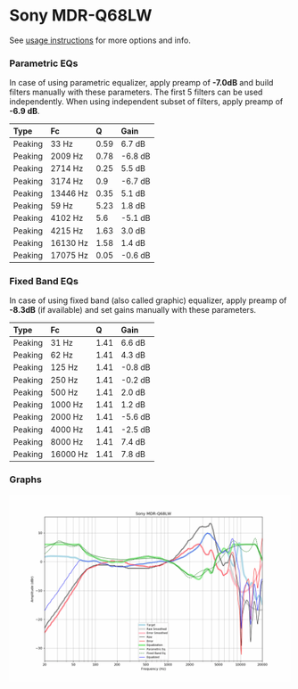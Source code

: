 # Sony MDR-Q68LW
See [usage instructions](https://github.com/jaakkopasanen/AutoEq#usage) for more options and info.

### Parametric EQs
In case of using parametric equalizer, apply preamp of **-7.0dB** and build filters manually
with these parameters. The first 5 filters can be used independently.
When using independent subset of filters, apply preamp of **-6.9 dB**.

| Type    | Fc       |    Q | Gain    |
|:--------|:---------|:-----|:--------|
| Peaking | 33 Hz    | 0.59 | 6.7 dB  |
| Peaking | 2009 Hz  | 0.78 | -6.8 dB |
| Peaking | 2714 Hz  | 0.25 | 5.5 dB  |
| Peaking | 3174 Hz  | 0.9  | -6.7 dB |
| Peaking | 13446 Hz | 0.35 | 5.1 dB  |
| Peaking | 59 Hz    | 5.23 | 1.8 dB  |
| Peaking | 4102 Hz  | 5.6  | -5.1 dB |
| Peaking | 4215 Hz  | 1.63 | 3.0 dB  |
| Peaking | 16130 Hz | 1.58 | 1.4 dB  |
| Peaking | 17075 Hz | 0.05 | -0.6 dB |

### Fixed Band EQs
In case of using fixed band (also called graphic) equalizer, apply preamp of **-8.3dB**
(if available) and set gains manually with these parameters.

| Type    | Fc       |    Q | Gain    |
|:--------|:---------|:-----|:--------|
| Peaking | 31 Hz    | 1.41 | 6.6 dB  |
| Peaking | 62 Hz    | 1.41 | 4.3 dB  |
| Peaking | 125 Hz   | 1.41 | -0.8 dB |
| Peaking | 250 Hz   | 1.41 | -0.2 dB |
| Peaking | 500 Hz   | 1.41 | 2.0 dB  |
| Peaking | 1000 Hz  | 1.41 | 1.2 dB  |
| Peaking | 2000 Hz  | 1.41 | -5.6 dB |
| Peaking | 4000 Hz  | 1.41 | -2.5 dB |
| Peaking | 8000 Hz  | 1.41 | 7.4 dB  |
| Peaking | 16000 Hz | 1.41 | 7.8 dB  |

### Graphs
![](./Sony%20MDR-Q68LW.png)